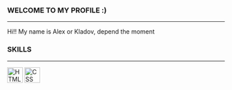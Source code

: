 ### WELCOME TO MY PROFILE :)
---------------------------------------------

Hi!! My name is Alex or Kladov, depend the moment


### SKILLS
---------------------------------------------

<a href="https://developer.mozilla.org/en-US/docs/Glossary/HTML5" target="_blank" rel="noreferrer"><img src="https://raw.githubusercontent.com/danielcranney/readme-generator/main/public/icons/skills/html5-colored.svg" width="36" height="36" alt="HTML5" /></a>
<a href="https://developer.mozilla.org/en-US/docs/Glossary/CSS" target="_blanl" rel="noreferrer"><img src="https://imgs.search.brave.com/MDNGj47YMbe7kK2tMqJpjryWRLAzyduEQvyw4R4Izw/rs:fit:838:225:1/g:ce/aHR0cHM6Ly90c2U0/Lm1tLmJpbmcubmV0/L3RoP2lkPU9JUC5h/eUFZOWNaVEwyd3Bn/Rzd3Yl9zVmpRSGFF/TSZwaWQ9QXBp" width="36" height="36" alt="CSS"/></a>
 


